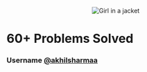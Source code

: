 <p align="center">
<!-- <img  src="https://assets.leetcode.com/static_assets/public/webpack_bundles/images/logo-dark.e99485d9b.svg" alt="Girl in a jacket"> -->
<img  src="https://cdn.icon-icons.com/icons2/2530/PNG/512/leetcode_button_icon_151892.png" alt="Girl in a jacket">
</p>

# 60+ Problems Solved
### Username  <a href="https://leetcode.com/akhilsharmaa/">@akhilsharmaa</a>
